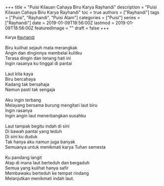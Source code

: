 +++
title = "Puisi Kilauan Cahaya Biru Karya Rayhandi"
description = "Puisi Kilauan Cahaya Biru Karya Rayhandi"
toc = true
authors = ["Rayhandi"]
tags = ["Puisi", "Rayhandi", "Puisi Alam"]
categories = ["Puisi"]
series = ["Rayhandi"]
date = 2019-01-09T18:56:00Z
lastmod = 2019-01-09T18:56:00Z
featuredImage = ""
draft = false
+++

<div style="text-align: justify;">
<div style="font-size: small;">Karya <a href="/authors/rayhandi/" target="_blank">Rayhandi</a></div><br />
Biru kulihat sejauh mata merangkak<br />Angin dan dinginnya membelai kulitku<br />Terasa dingin dan tenang hati ini<br />Ingin rasanya ku tinggal di pantai<br /><br />Laut kita kaya<br />Biru bercahaya<br />Kadang tak bersahaja<br />Namun pasti tak sengaja<br /><br />Aku ingin terbang <br />Melayang bersama burung mengitari laut biru<br />Ingin rasanya<br />Ingin angin laut menerbangkan susahku<br /><br />Laut tampak begitu indah di sini<br />Di bawah pantai yang teduh<br />Di sini ku duduk<br />Tak hanya aku namun juga banyak<br />Semuanya untuk menikmati karya Tuhan semesta<br /><br />Ku pandang langit<br />Atap di mana laut berteduh dan bergaduh<br />Semua yang kulihat hanya safir<br />Membawaku berteduh ke tempat rindang<br />Melanjutkan menikmati indah laut.</div>
